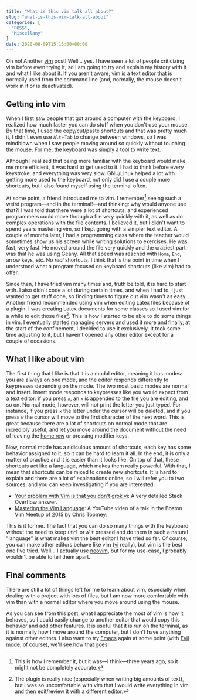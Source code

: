 ```yaml
---
title: "What is this vim talk all about?"
slug: "what-is-this-vim-talk-all-about"
categories: [
  "FOSS",
  "Miscellany"
]
date: 2020-08-09T15:16:00+00:00
---
```


Oh no! Another [vim][vim] post! Well... yes. I have seen a lot of people
criticizing vim before even trying it, so I am going to try and explain my
history with it and what I like about it. If you aren't aware, vim is a text
editor that is normally used from the command line (and, normally, the mouse
doesn't work in it or is deactivated).

## Getting into vim

When I first saw people that got around a computer with the keyboard, I realized
how much faster you can do stuff when you don't use your mouse. By that time, I
used the copy/cut/paste shortcuts and that was pretty much it, I didn't even use
`Alt`+`Tab` to change between windows, so I was mindblown when I saw people
moving around so quickly without touching the mouse. For me, the keyboard was
simply a tool to write text.

Although I realized that being more familiar with the keyboard would make me
more efficient, it was hard to get used to it. I had to think before every
keystroke, and everything was very slow. GNU/Linux helped a lot with getting
more used to the keyboard, not only did I use a couple more shortcuts, but I
also found myself using the terminal often.

At some point, a friend introduced me to vim. I remember[^memory] seeing such a
weird program—and in the terminal!—and thinking: why would anyone use that?! I
was told that there were a lot of shortcuts, and experienced programmers could
move through a file very quickly with it, as well as do complex operations with
the file contents. I believed it, but I didn't want to spend years mastering
vim, so I kept going with a simpler text editor. A couple of months later, I had
a programming class where the teacher would sometimes show us his screen while
writing solutions to exercises. He was fast, very fast. He moved around the file
very quickly and the craziest part was that he was using Geany. All that speed
was reached with `Home`, `End`, arrow keys, etc. No *real* shortcuts. I think
that is the point in time when I understood what a program focused on keyboard
shortcuts (like vim) had to offer.

[^memory]: This is how I remember it, but it was—I think—three years ago, so it
  might not be completely accurate.

Since then, I have tried vim many times and, truth be told, it is hard to start
with. I also didn't code a lot during certain times, and when I had to, I just
wanted to get stuff done, so finding times to figure out vim wasn't as easy.
Another friend recommended using vim when editing Latex files because of a
plugin. I was creating Latex documents for some classes so I used vim for a
while to edit those files[^tex]. This is how I started to be able to do some
things in vim. I eventually started managing servers and used it more and
finally, at the start of the confinement, I decided to use it exclusively. It
took some time adjusting to it, but I haven't opened any other editor except for
a couple of occasions.

[^tex]: The plugin is really nice (especially when writing big amounts of text),
  but I was so uncomfortable with vim that I would write everything in vim and
  then edit/review it with a different editor.

## What I like about vim

The first thing that I like is that it is a modal editor, meaning it has modes:
you are always on one mode, and the editor responds differently to keypresses
depending on the mode. The two most basic modes are normal and insert. Insert
mode responds to keypresses like you would expect from a text editor: if you
press `x`, an `x` is appended to the file you are editing, and so on. Normal
mode, however, will not print the letter you just typed. For instance, if you
press `x` the letter under the cursor will be deleted, and if you press `w` the
cursor will move to the first character of the next word. This is great because
there are a lot of shortcuts on normal mode that are incredibly useful, and let
you move around the document without the need of leaving the [home row][hr] or
pressing modifier keys.

Now, normal mode has a ridiculous amount of shortcuts, each key has some
behavior assigned to it, so it can be hard to learn it all. In the end, it is
only a matter of practice and it is easier than it looks like. On top of that,
these shortcuts act like a language, which makes them really powerful. With
that, I mean that shortcuts can be mixed to create new shortcuts. It is hard to
explain and there are a lot of explanations online, so I will refer you to two
sources, and you can keep investigating if you are interested:

- [Your problem with Vim is that you don't grok vi][so]: A very detailed Stack
  Overflow answer.
- [Mastering the Vim Language][yt]: A YouTube video of a talk in the Boston Vim
  Meetup of 2015 by Chris Toomey.

This is it for me. The fact that you can do so many things with the keyboard
without the need to keep `Ctrl` or `Alt` pressed and do them in such a natural
"language" is what makes vim the best editor I have tried so far. Of course, you
can make other editors behave like vim ([vi][vi] really), but vim is the best
one I've tried. Well... I actually use [neovim][nv], but for my use-case, I
probably wouldn't be able to tell them apart.

## Final comments

There are still a lot of things left for me to learn about vim, especially when
dealing with a project with lots of files, but I am now more comfortable with
vim than with a normal editor where you move around using the mouse.

As you can see from this post, what I appreciate the most of vim is how it
behaves, so I could easily change to another editor that would copy this
behavior and add other features. It is useful that it is run on the terminal, as
it is normally how I move around the computer, but I don't have anything against
other editors. I also want to try [Emacs][emacs] again at some point (with [Evil
mode][em], of course), we'll see how that goes!


[vim]: <https://www.vim.org/> "Vim"
[hr]: <https://en.wikipedia.org/wiki/Home_row> "Home row — Wikipedia"
[so]: <https://stackoverflow.com/a/1220118> "What is your most productive shortcut with Vim? — Stack Overflow"
[yt]: <https://www.youtube.com/watch?v=wlR5gYd6um0> "Mastering the Vim Language — Youtube"
[vi]: <https://en.wikipedia.org/wiki/Vi> "Vi — Wikipedia"
[nv]: <https://neovim.io/> "Neovim"
[emacs]: <https://www.gnu.org/software/emacs/> "Emacs"
[em]: <https://www.emacswiki.org/emacs/Evil> "Evil mode — EmacsWiki"
